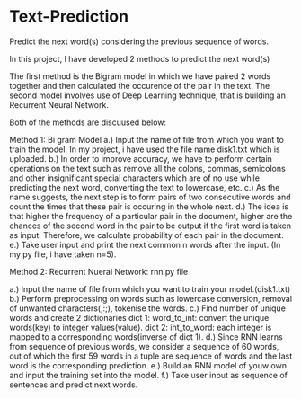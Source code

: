 # Text-Prediction
Predict the next word(s) considering the previous sequence of words.


In this project, I have developed 2 methods to predict the next word(s)

The first method is the Bigram model in which we have paired 2 words together and then calculated the occurence of the pair in the text.
The second model involves use of Deep Learning technique, that is building an Recurrent Neural Network.

Both of the methods are discuused below:

Method 1: Bi gram Model
a.) Input the name of file from which you want to train the model. In my project, i have used the file name disk1.txt which is uploaded.
b.) In order to improve accuracy, we have to perform certain operations on the text such as remove all the colons, commas, semicolons and other insignificant special characters which are of no use while predicting the next word, converting the text to lowercase, etc.
c.) As the name suggests, the next step is to form pairs of two consecutive words and count the times that these pair is occuring in the whole next.
d.) The idea is that higher the frequency of a particular pair in the document, higher are the chances of the second word in the pair to be output if the first word is taken as input. Therefore, we calculate probability of each pair in the document.
e.) Take user input and print the next common n words after the input. (In my py file, i have taken n=5).


Method 2: Recurrent Nueral Network: rnn.py file

a.) Input the name of file from which you want to train your model.(disk1.txt)
b.) Perform preprocessing on words such as lowercase conversion, removal of unwanted characters(,:;), tokenise the words.
c.) Find number of unique words and create 2 dictionaries
                         dict 1: word_to_int: convert the unique words(key) to integer values(value).
                         dict 2: int_to_word: each integer is mapped to a corresponding words(inverse of dict 1).
d.) Since RNN learns from sequence of previous words, we consider a sequence of 60 words, out of which the first 59 words in a tuple are sequence of words and the last word is the corresponding prediction. 
e.) Build an RNN model of youw own and input the training set into the model.
f.) Take user input as sequence of sentences and predict next words.


